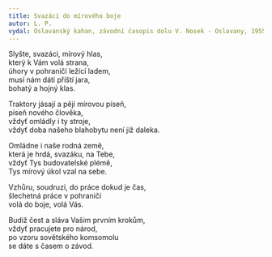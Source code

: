 ```yaml
---
title: Svazáci do mírového boje
autor: L. P.
vydal: Oslavanský kahan, závodní časopis dolu V. Nosek - Oslavany, 1955
---
```


Slyšte, svazáci, mírový hlas,   
který k Vám volá strana,   
úhory v pohraničí ležící ladem,   
musí nám dáti příští jara,  
bohatý a hojný klas.

Traktory jásají a pějí mírovou píseň,   
píseň nového člověka,     
vždyť omládly i ty stroje,   
vždyť doba našeho blahobytu není již daleka.

Omládne i naše rodná země,   
která je hrdá, svazáku, na Tebe,   
vždyť Tys budovatelské plémě,   
Tys mírový úkol vzal na sebe.

Vzhůru, soudruzi, do práce dokud je čas,   
šlechetná práce v pohraničí    
volá do boje, volá Vás.

Budiž čest a sláva Vašim prvním krokům,   
vždyť pracujete pro národ,      
po vzoru sovětského komsomolu   
se dáte s časem o závod.